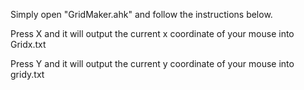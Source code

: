 Simply open "GridMaker.ahk" and follow the instructions below.

Press X and it will output the current x coordinate of your mouse into Gridx.txt

Press Y and it will output the current y coordinate of your mouse into gridy.txt
